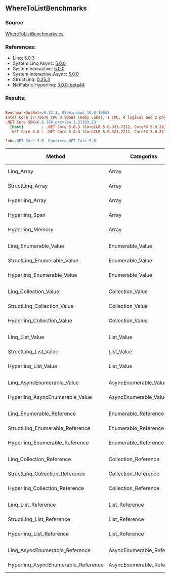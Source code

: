 ﻿## WhereToListBenchmarks

### Source
[WhereToListBenchmarks.cs](../NetFabric.Hyperlinq.Benchmarks/Benchmarks/WhereToListBenchmarks.cs)

### References:
- Linq: 5.0.3
- System.Linq.Async: [5.0.0](https://www.nuget.org/packages/System.Linq.Async/5.0.0)
- System.Interactive: [5.0.0](https://www.nuget.org/packages/System.Interactive/5.0.0)
- System.Interactive.Async: [5.0.0](https://www.nuget.org/packages/System.Interactive.Async/5.0.0)
- StructLinq: [0.25.3](https://www.nuget.org/packages/StructLinq/0.25.3)
- NetFabric.Hyperlinq: [3.0.0-beta44](https://www.nuget.org/packages/NetFabric.Hyperlinq/3.0.0-beta44)

### Results:
``` ini

BenchmarkDotNet=v0.12.1, OS=Windows 10.0.19043
Intel Core i7-7567U CPU 3.50GHz (Kaby Lake), 1 CPU, 4 logical and 2 physical cores
.NET Core SDK=6.0.100-preview.1.21103.13
  [Host]        : .NET Core 5.0.3 (CoreCLR 5.0.321.7212, CoreFX 5.0.321.7212), X64 RyuJIT
  .NET Core 5.0 : .NET Core 5.0.3 (CoreCLR 5.0.321.7212, CoreFX 5.0.321.7212), X64 RyuJIT

Job=.NET Core 5.0  Runtime=.NET Core 5.0  

```
|                              Method |                Categories | Count |       Mean |    Error |   StdDev | Ratio |  Gen 0 | Gen 1 | Gen 2 | Allocated |
|------------------------------------ |-------------------------- |------ |-----------:|---------:|---------:|------:|-------:|------:|------:|----------:|
|                          Linq_Array |                     Array |   100 |   381.6 ns |  2.39 ns |  2.00 ns |  1.00 | 0.3328 |     - |     - |     696 B |
|                    StructLinq_Array |                     Array |   100 |   398.2 ns |  4.28 ns |  4.01 ns |  1.04 | 0.1297 |     - |     - |     272 B |
|                     Hyperlinq_Array |                     Array |   100 |   501.1 ns |  3.06 ns |  2.71 ns |  1.31 | 0.1297 |     - |     - |     272 B |
|                      Hyperlinq_Span |                     Array |   100 |   471.7 ns |  1.55 ns |  1.37 ns |  1.24 | 0.1297 |     - |     - |     272 B |
|                    Hyperlinq_Memory |                     Array |   100 |   479.7 ns |  3.70 ns |  3.09 ns |  1.26 | 0.1297 |     - |     - |     272 B |
|                                     |                           |       |            |          |          |       |        |       |       |           |
|               Linq_Enumerable_Value |          Enumerable_Value |   100 | 1,186.2 ns |  6.89 ns |  6.11 ns |  1.00 | 0.3510 |     - |     - |     736 B |
|         StructLinq_Enumerable_Value |          Enumerable_Value |   100 | 1,256.2 ns |  3.84 ns |  3.00 ns |  1.06 | 0.1450 |     - |     - |     304 B |
|          Hyperlinq_Enumerable_Value |          Enumerable_Value |   100 | 1,365.7 ns |  7.02 ns |  6.22 ns |  1.15 | 0.1450 |     - |     - |     304 B |
|                                     |                           |       |            |          |          |       |        |       |       |           |
|               Linq_Collection_Value |          Collection_Value |   100 | 1,223.2 ns |  4.28 ns |  3.57 ns |  1.00 | 0.3510 |     - |     - |     736 B |
|         StructLinq_Collection_Value |          Collection_Value |   100 | 1,251.0 ns |  5.89 ns |  4.92 ns |  1.02 | 0.1450 |     - |     - |     304 B |
|          Hyperlinq_Collection_Value |          Collection_Value |   100 | 1,401.8 ns |  5.25 ns |  4.65 ns |  1.15 | 0.1450 |     - |     - |     304 B |
|                                     |                           |       |            |          |          |       |        |       |       |           |
|                     Linq_List_Value |                List_Value |   100 | 1,230.3 ns |  7.54 ns |  6.68 ns |  1.00 | 0.3510 |     - |     - |     736 B |
|               StructLinq_List_Value |                List_Value |   100 |   776.0 ns |  1.76 ns |  1.37 ns |  0.63 | 0.1297 |     - |     - |     272 B |
|                Hyperlinq_List_Value |                List_Value |   100 | 1,209.5 ns |  6.86 ns |  6.42 ns |  0.98 | 0.1297 |     - |     - |     272 B |
|                                     |                           |       |            |          |          |       |        |       |       |           |
|          Linq_AsyncEnumerable_Value |     AsyncEnumerable_Value |   100 | 5,977.9 ns | 24.91 ns | 23.30 ns |  1.00 | 0.3586 |     - |     - |     752 B |
|     Hyperlinq_AsyncEnumerable_Value |     AsyncEnumerable_Value |   100 | 6,202.6 ns | 19.74 ns | 18.46 ns |  1.04 | 0.3815 |     - |     - |     800 B |
|                                     |                           |       |            |          |          |       |        |       |       |           |
|           Linq_Enumerable_Reference |      Enumerable_Reference |   100 |   793.0 ns |  3.19 ns |  2.83 ns |  1.00 | 0.3519 |     - |     - |     736 B |
|     StructLinq_Enumerable_Reference |      Enumerable_Reference |   100 |   803.3 ns |  4.08 ns |  3.62 ns |  1.01 | 0.1450 |     - |     - |     304 B |
|      Hyperlinq_Enumerable_Reference |      Enumerable_Reference |   100 |   936.4 ns |  4.42 ns |  4.13 ns |  1.18 | 0.1450 |     - |     - |     304 B |
|                                     |                           |       |            |          |          |       |        |       |       |           |
|           Linq_Collection_Reference |      Collection_Reference |   100 |   794.8 ns |  3.98 ns |  3.33 ns |  1.00 | 0.3519 |     - |     - |     736 B |
|     StructLinq_Collection_Reference |      Collection_Reference |   100 |   879.1 ns |  3.33 ns |  3.11 ns |  1.11 | 0.1450 |     - |     - |     304 B |
|      Hyperlinq_Collection_Reference |      Collection_Reference |   100 |   961.1 ns |  7.31 ns |  6.48 ns |  1.21 | 0.1450 |     - |     - |     304 B |
|                                     |                           |       |            |          |          |       |        |       |       |           |
|                 Linq_List_Reference |            List_Reference |   100 |   884.6 ns |  4.59 ns |  4.07 ns |  1.00 | 0.3519 |     - |     - |     736 B |
|           StructLinq_List_Reference |            List_Reference |   100 |   808.7 ns |  2.45 ns |  2.17 ns |  0.91 | 0.1450 |     - |     - |     304 B |
|            Hyperlinq_List_Reference |            List_Reference |   100 | 1,219.1 ns |  6.57 ns |  5.83 ns |  1.38 | 0.1297 |     - |     - |     272 B |
|                                     |                           |       |            |          |          |       |        |       |       |           |
|      Linq_AsyncEnumerable_Reference | AsyncEnumerable_Reference |   100 | 6,023.2 ns | 26.64 ns | 24.92 ns |  1.00 | 0.3586 |     - |     - |     752 B |
| Hyperlinq_AsyncEnumerable_Reference | AsyncEnumerable_Reference |   100 | 6,156.9 ns | 24.54 ns | 22.95 ns |  1.02 | 0.3815 |     - |     - |     800 B |
